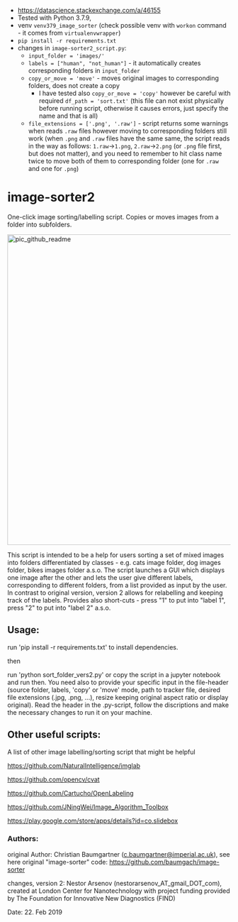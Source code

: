 * https://datascience.stackexchange.com/a/46155
* Tested with Python 3.7.9,
* venv `venv379_image_sorter` (check possible venv with `workon` command - it comes from `virtualenvwrapper`)
* `pip install -r requirements.txt`
* changes in `image-sorter2_script.py`:
  * `input_folder = 'images/'`
  * `labels = ["human", "not_human"]` - it automatically creates corresponding folders in `input_folder`
  * `copy_or_move = 'move'` - moves original images to corresponding folders, does not create a copy
    * I have tested also `copy_or_move = 'copy'` however be careful with required `df_path = 'sort.txt'` (this file can not exist physically before running script, otherwise it causes errors, just specify the name and that is all)
  * `file_extensions = ['.png', '.raw']` - script returns some warnings when reads `.raw` files however moving to corresponding folders still work (when `.png` and `.raw` files have the same same, the script reads in the way as follows: `1.raw`->`1.png`, `2.raw`->`2.png` (or `.png` file first, but does not matter), and you need to remember to hit class name twice to move both of them to corresponding folder (one for `.raw` and one for `.png`)

# image-sorter2
One-click image sorting/labelling script. Copies or moves images from a folder into subfolders.

<img width="700" alt="pic_github_readme" src="https://user-images.githubusercontent.com/16193553/53246066-89bfd680-36a7-11e9-9eaf-9adee0b8efa1.png">


This script is intended to be a help for users sorting a set of mixed images into folders differentiated by classes - e.g. cats image folder, dog images folder, bikes images folder a.s.o. The script launches a GUI which displays one image after the other and lets the user give different labels, corresponding to different folders, from a list provided as input by the user. In contrast to original version, version 2 allows for relabelling and keeping track of the labels. Provides also short-cuts - press "1" to put into "label 1", press "2" to put into "label 2" a.s.o.

## Usage:

run 'pip install -r requirements.txt' to install dependencies. 

then

run 'python sort_folder_vers2.py' or copy the script in a jupyter notebook and run then. You need also to provide your specific input in the file-header (source folder, labels, 'copy' or 'move' mode, path to tracker file, desired file extensions (.jpg, .png, ...), resize keeping original aspect ratio or display original). Read the header in the .py-script, follow the discriptions and make the necessary changes to run it on your machine.

## Other useful scripts:
A list of other image labelling/sorting script that might be helpful

https://github.com/NaturalIntelligence/imglab

https://github.com/opencv/cvat

https://github.com/Cartucho/OpenLabeling

https://github.com/JNingWei/Image_Algorithm_Toolbox

https://play.google.com/store/apps/details?id=co.slidebox

### Authors:
original Author: Christian Baumgartner (c.baumgartner@imperial.ac.uk),
see here original "image-sorter" code: https://github.com/baumgach/image-sorter

changes, version 2: Nestor Arsenov (nestorarsenov_AT_gmail_DOT_com), created at London Center for Nanotechnology with project funding provided by The Foundation for Innovative New Diagnostics (FIND)

Date: 22. Feb 2019
